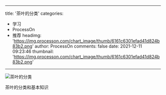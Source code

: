 
---
title: '茶叶的分类'
categories: 
 - 学习
 - ProcessOn
 - 推荐
headimg: 'https://img.processon.com/chart_image/thumb/6161c6301efad41d824b83b2.png'
author: ProcessOn
comments: false
date: 2021-12-11 09:23:46
thumbnail: 'https://img.processon.com/chart_image/thumb/6161c6301efad41d824b83b2.png'
---

<div>   
<img class="thumb" alt="茶叶的分类" src="https://img.processon.com/chart_image/thumb/6161c6301efad41d824b83b2.png" referrerpolicy="no-referrer">
<p>茶叶的分类和基本知识</p>  
</div>
            